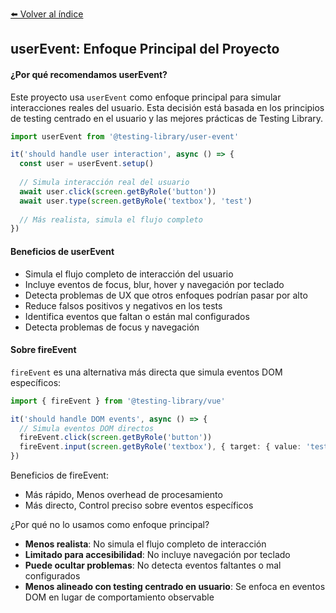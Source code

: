 [⬅️ Volver al índice](./README.md)

## userEvent: Enfoque Principal del Proyecto

#### ¿Por qué recomendamos userEvent?

Este proyecto usa `userEvent` como enfoque principal para simular interacciones reales del usuario. Esta decisión está basada en los principios de testing centrado en el usuario y las mejores prácticas de Testing Library.

```typescript
import userEvent from '@testing-library/user-event'

it('should handle user interaction', async () => {
  const user = userEvent.setup()
  
  // Simula interacción real del usuario
  await user.click(screen.getByRole('button'))
  await user.type(screen.getByRole('textbox'), 'test')
  
  // Más realista, simula el flujo completo
})
```

#### Beneficios de userEvent  
- Simula el flujo completo de interacción del usuario
- Incluye eventos de focus, blur, hover y navegación por teclado
- Detecta problemas de UX que otros enfoques podrían pasar por alto
- Reduce falsos positivos y negativos en los tests
- Identifica eventos que faltan o están mal configurados
- Detecta problemas de focus y navegación

#### Sobre fireEvent

`fireEvent` es una alternativa más directa que simula eventos DOM específicos:

```typescript
import { fireEvent } from '@testing-library/vue'

it('should handle DOM events', async () => {
  // Simula eventos DOM directos
  fireEvent.click(screen.getByRole('button'))
  fireEvent.input(screen.getByRole('textbox'), { target: { value: 'test' } })
})
```

Beneficios de fireEvent:
- Más rápido, Menos overhead de procesamiento
- Más directo, Control preciso sobre eventos específicos

¿Por qué no lo usamos como enfoque principal?
- **Menos realista**: No simula el flujo completo de interacción
- **Limitado para accesibilidad**: No incluye navegación por teclado
- **Puede ocultar problemas**: No detecta eventos faltantes o mal configurados
- **Menos alineado con testing centrado en usuario**: Se enfoca en eventos DOM en lugar de comportamiento observable 